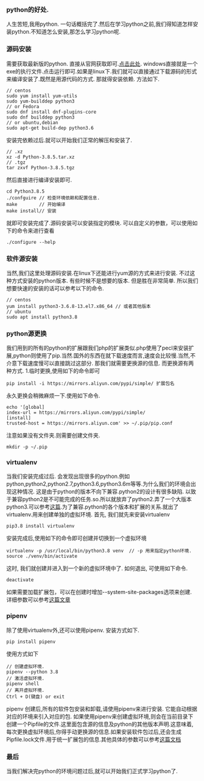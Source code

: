 ### python的好处.
人生苦短,我用python. 一句话概括完了.然后在学习python之前,我们得知道怎样安装python.不知道怎么安装,那怎么学习python呢.
### 源码安装
需要获取最新版的python. 直接从官网获取即可.[点击此处](https://www.python.org/downloads/). windows直接就是一个exe的执行文件.点击运行即可.如果是linux下.我们就可以直接通过下载源码的形式来编译安装了.既然是用源代码的方式. 那就得安装依赖. 方法如下.
```
// centos 
sudo yum install yum-utils
sudo yum-builddep python3
// or Fedora
sudo dnf install dnf-plugins-core
sudo dnf builddep python3
// or ubuntu,debian
sudo apt-get build-dep python3.6
```
安装完依赖过后.就可以开始我们正常的解压和安装了.
```
// .xz
xz -d Python-3.8.5.tar.xz
// .tgz
tar zxvf Python-3.8.5.tgz
```
然后直接进行编译安装即可.
```
cd Python3.8.5
./confguire // 检查环境依赖和配置信息.
make        // 开始编译
make install// 安装
```
就即可安装完成了.源码安装可以安装指定的模块. 可以自定义的参数，可以使用如下的命令来进行查看
```
./configure --help
``` 
### 软件源安装
当然,我们这里处理源码安装.在linux下还能进行yum源的方式来进行安装. 不过这种方式安装的python版本. 有些时候不是想要的版本. 但是胜在非常简单. 所以我们想要快速的安装的话可以参考以下的命令.
```
// centos 
yum install python3-3.6.8-13.el7.x86_64 // 或者其他版本
// ubuntu
sudo apt install python3.8
```
### python源更换
我们用到的所有的python的扩展跟我们php的扩展类似.php使用了pecl来安装扩展,python则使用了pip.当然.国外的东西在就下载速度而言,速度会比较慢.当然,不介意下载速度慢可以直接跳过这部分. 那我们就需要更换源的信息. 而更换源有两种方式. 1.临时更换,使用如下的命令即可
```
pip install -i https://mirrors.aliyun.com/pypi/simple/ 扩展包名
```
永久更换会稍微麻烦一下.使用如下命令.
```
echo '[global]
index-url = https://mirrors.aliyun.com/pypi/simple/
[install]
trusted-host = https://mirrors.aliyun.com' >> ~/.pip/pip.conf
```
注意如果没有文件夹.则需要创建文件夹.
```
mkdir -p ~/.pip
```
### virtualenv
当我们安装完成过后. 会发现出现很多的python.例如python,python2,python2.7,python3.6,python3.6m等等.为什么我们的环境会出现这种情况. 这是由于python的版本不向下兼容.python2的设计有很多缺陷. 以致于兼容python2是不可能完成的任务.so.所以就放弃了python2.弄了一个大版本python3.可以参考[这篇](https://www.zhihu.com/question/267005361).为了兼容.python的各个版本和扩展的关系.就出了virtualenv.用来创建单独的虚拟环境. 首先, 我们就先来安装virtualenv
```
pip3.8 install virtualenv
```
安装完成后,使用如下的命令即可创建并切换到一个虚拟环境
```
virtualenv -p /usr/local/bin/python3.8 venv  // -p 用来指定python环境.
source ./venv/bin/activate
```
这时, 我们就创建并进入到一个新的虚拟环境中了. 如何退出, 可使用如下命令.
```
deactivate
```
如果需要加载扩展包，可以在创建时增加--system-site-packages选项来创建. 详细参数可以参考[这篇文章](https://virtualenv.pypa.io/en/latest/cli_interface.html)
### pipenv
除了使用virtualenv外,还可以使用pipenv. 安装方式如下.
```
pip install pipenv
```
使用方式如下 
```
// 创建虚拟环境.
pipenv --python 3.8
// 激活虚拟环境.
pipenv shell
// 离开虚拟环境.
Ctrl + D(键盘) or exit
```
pipenv 创建后,所有的软件包安装和卸载,请使用pipenv来进行安装. 它能自动根据对应的环境来引入对应的包. 如果使用pipenv来创建虚拟环境,则会在当前目录下创建一个Pipfile的文件.这里面包含源的信息及python的其他版本声明.这意味着,每次更换虚拟环境后,你得手动更换源的信息.如果安装软件包过后,还会生成Pipfile.lock文件.用于统一扩展包的信息.其他具体的参数可以参考[这篇文档](https://pipenv.pypa.io/en/latest/)
### 最后
当我们解决完python的环境问题过后,就可以开始我们正式学习python了.

